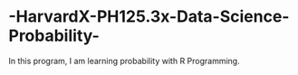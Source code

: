 # -HarvardX-PH125.3x-Data-Science-Probability-
In this program,  I am learning probability with R Programming.
